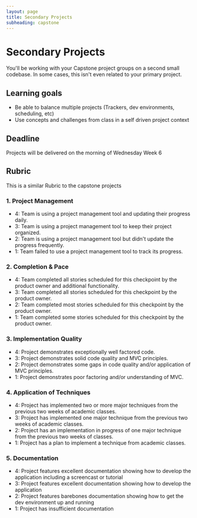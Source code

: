 ```yaml
---
layout: page
title: Secondary Projects
subheading: capstone
---
```

Secondary Projects
===============

You'll be working with your Capstone project groups on a second small codebase. In some cases, this isn't even related to your primary project.

Learning goals
---------------

-   Be able to balance multiple projects (Trackers, dev environments, scheduling, etc)
-   Use concepts and challenges from class in a self driven project context

Deadline
------------

Projects will be delivered on the morning of Wednesday Week 6

Rubric
----------

This is a similar Rubric to the capstone projects

### 1. Project Management

*   4: Team is using a project management tool and updating their progress daily.
*   3: Team is using a project management tool to keep their project organized.
*   2: Team is using a project management tool but didn't update the progress frequently.
*   1: Team failed to use a project management tool to track its progress.

### 2. Completion & Pace

*   4: Team completed all stories scheduled for this checkpoint by the product owner and additional functionality.
*   3: Team completed all stories scheduled for this checkpoint by the product owner.
*   2: Team completed most stories scheduled for this checkpoint by the product owner.
*   1: Team completed some stories scheduled for this checkpoint by the product owner.

### 3. Implementation Quality

*   4: Project demonstrates exceptionally well factored code.
*   3: Project demonstrates solid code quality and MVC principles.
*   2: Project demonstrates some gaps in code quality and/or application of MVC principles.
*   1: Project demonstrates poor factoring and/or understanding of MVC.

### 4. Application of Techniques

*   4: Project has implemented two or more major techniques from the previous two weeks of academic classes.
*   3: Project has implemented one major technique from the previous two weeks of academic classes.
*   2: Project has an implementation in progress of one major technique from the previous two weeks of classes.
*   1: Project has a plan to implement a technique from academic classes.

### 5. Documentation

*   4: Project features excellent documentation showing how to develop the application including a screencast or tutorial
*   3: Project features excellent documentation showing how to develop the application
*   2: Project features barebones documentation showing how to get the dev environment up and running
*   1: Project has insufficient documentation
